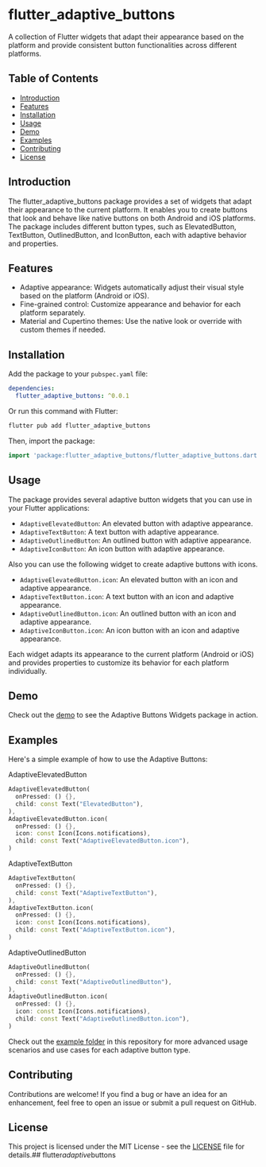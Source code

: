 # flutter_adaptive_buttons

A collection of Flutter widgets that adapt their appearance based on the platform and provide consistent button functionalities across different platforms.

## Table of Contents

- [Introduction](#introduction)
- [Features](#features)
- [Installation](#installation)
- [Usage](#usage)
- [Demo](#demo)
- [Examples](#examples)
- [Contributing](#contributing)
- [License](#license)

## Introduction

The flutter_adaptive_buttons package provides a set of widgets that adapt their appearance to the current platform. It enables you to create buttons that look and behave like native buttons on both Android and iOS platforms. The package includes different button types, such as ElevatedButton, TextButton, OutlinedButton, and IconButton, each with adaptive behavior and properties.

## Features

- Adaptive appearance: Widgets automatically adjust their visual style based on the platform (Android or iOS).
- Fine-grained control: Customize appearance and behavior for each platform separately.
- Material and Cupertino themes: Use the native look or override with custom themes if needed.

## Installation

Add the package to your `pubspec.yaml` file:

```yaml
dependencies:
  flutter_adaptive_buttons: ^0.0.1
```
Or run this command with Flutter:
```bash
flutter pub add flutter_adaptive_buttons
```

Then, import the package:

```dart
import 'package:flutter_adaptive_buttons/flutter_adaptive_buttons.dart';
```

## Usage

The package provides several adaptive button widgets that you can use in your Flutter applications:

- `AdaptiveElevatedButton`: An elevated button with adaptive appearance.
- `AdaptiveTextButton`: A text button with adaptive appearance.
- `AdaptiveOutlinedButton`: An outlined button with adaptive appearance.
- `AdaptiveIconButton`: An icon button with adaptive appearance.

Also you can use the following widget to create adaptive buttons with icons.
- `AdaptiveElevatedButton.icon`: An elevated button with an icon and adaptive appearance.
- `AdaptiveTextButton.icon`: A text button with an icon and adaptive appearance.
- `AdaptiveOutlinedButton.icon`: An outlined button with an icon and adaptive appearance.
- `AdaptiveIconButton.icon`: An icon button with an icon and adaptive appearance.

Each widget adapts its appearance to the current platform (Android or iOS) and provides properties to customize its behavior for each platform individually.

## Demo

Check out the [demo](https://nikiforosper.github.io/adaptive_buttons_demo/#/) to see the Adaptive Buttons Widgets package in action.

## Examples

Here's a simple example of how to use the Adaptive Buttons:

AdaptiveElevatedButton
```dart
AdaptiveElevatedButton(
  onPressed: () {},
  child: const Text("ElevatedButton"),
),
AdaptiveElevatedButton.icon(
  onPressed: () {},
  icon: const Icon(Icons.notifications),
  child: const Text("AdaptiveElevatedButton.icon"),
)
```
AdaptiveTextButton

```dart
AdaptiveTextButton(
  onPressed: () {},
  child: const Text("AdaptiveTextButton"),
),
AdaptiveTextButton.icon(
  onPressed: () {},
  icon: const Icon(Icons.notifications),
  child: const Text("AdaptiveTextButton.icon"),
)
```
AdaptiveOutlinedButton

```dart
AdaptiveOutlinedButton(
  onPressed: () {},
  child: const Text("AdaptiveOutlinedButton"),
),
AdaptiveOutlinedButton.icon(
  onPressed: () {},
  icon: const Icon(Icons.notifications),
  child: const Text("AdaptiveOutlinedButton.icon"),
)
```

Check out the [example folder](example/) in this repository for more advanced usage scenarios and use cases for each adaptive button type.

## Contributing

Contributions are welcome! If you find a bug or have an idea for an enhancement, feel free to open an issue or submit a pull request on GitHub.

## License

This project is licensed under the MIT License - see the [LICENSE](LICENSE) file for details.##   f l u t t e r _ a d a p t i v e _ b u t t o n s  
 